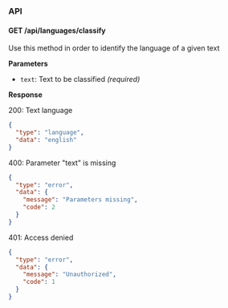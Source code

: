 ### API

#### GET /api/languages/classify

Use this method in order to identify the language of a given text

**Parameters**

* `text`: Text to be classified _(required)_

**Response**

200: Text language
```json
{
  "type": "language",
  "data": "english"
}
```

400: Parameter "text" is missing
```json
{
  "type": "error",
  "data": {
    "message": "Parameters missing",
    "code": 2
  }
}
```

401: Access denied
```json
{
  "type": "error",
  "data": {
    "message": "Unauthorized",
    "code": 1
  }
}
```


